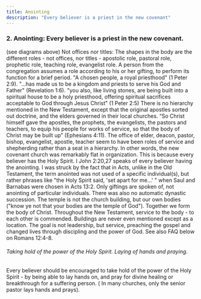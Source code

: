 ```yaml
---
title: Anointing
description: "Every believer is a priest in the new covenant"
---
```


### 2. Anointing: Every believer is a priest in the new covenant.
(see diagrams above) 
Not offices nor titles: The shapes in the body are the different roles - not offices, nor titles - apostolic role, pastoral role, prophetic role, teaching role, evangelist role. A person from the congregation assumes a role according to his or her gifting, to perform its function for a brief period.
"A chosen people, a royal priesthood" (1 Peter 2:9). "…has made us to be a kingdom and priests to serve his God and Father" (Revelation 1:6). "you also, like living stones, are being built into a spiritual house to be a holy priesthood, offering spiritual sacrifices acceptable to God through Jesus Christ" (1 Peter 2:5) There is no hierarchy mentioned in the New Testament, except that the original apostles sorted out doctrine, and the elders governed in their local churches. “So Christ himself gave the apostles, the prophets, the evangelists, the pastors and teachers, to equip his people for works of service, so that the body of Christ may be built up” (Ephesians 4:11). The office of elder, deacon, pastor, bishop, evangelist, apostle, teacher seem to have been roles of service and shepherding rather than a seat in a hierarchy. In other words, the new covenant church was remarkably flat in organization. This is because every believer has the Holy Spirit. I John 2:20,27 speaks of every believer having the anointing. I was struck by the fact that in Acts, unlike in the Old Testament, the term anointed was not used of a specific individual(s), but rather phrases like "the Holy Spirit said, 'set apart for me...'  " when Saul and Barnabas were chosen in Acts 13:2. Only giftings are spoken of, not anointing of particular individuals. There was also no automatic dynastic succession. The temple is not the church building, but our own bodies ("know ye not that your bodies are the temple of God"). Together we form the body of Christ. Throughout the New Testament, service to the body - to each other is commended. Buildings are never even mentioned except as a location. The goal is not leadership, but service, preaching the gospel and changed lives through discipling and the power of God. See also FAQ below on Romans 12:4-8.
###### Taking hold of the power of the Holy Spirit. Laying of hands and praying.
Every believer should be encouraged to take hold of the power of the Holy Spirit - by being able to lay hands on, and pray for divine healing or breakthrough for a suffering person. ( In many churches, only the senior pastor lays hands and prays).